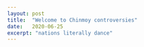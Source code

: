```yaml
---
layout: post
title:  "Welcome to Chinmoy controversies"
date:   2020-06-25
excerpt: "nations literally dance"
---
```

